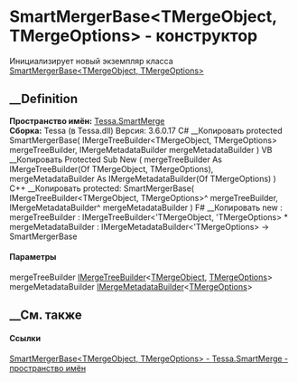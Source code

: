 # SmartMergerBase<TMergeObject, TMergeOptions> \- конструктор
Инициализирует новый экземпляр класса [SmartMergerBase<TMergeObject,
TMergeOptions>](T_Tessa_SmartMerge_SmartMergerBase_2.htm)
##  __Definition
 **Пространство имён:** [Tessa.SmartMerge](N_Tessa_SmartMerge.htm)  
 **Сборка:** Tessa (в Tessa.dll) Версия: 3.6.0.17
C# __Копировать
     protected SmartMergerBase(
    	IMergeTreeBuilder<TMergeObject, TMergeOptions> mergeTreeBuilder,
    	IMergeMetadataBuilder<TMergeOptions> mergeMetadataBuilder
    )
VB __Копировать
     Protected Sub New ( 
    	mergeTreeBuilder As IMergeTreeBuilder(Of TMergeObject, TMergeOptions),
    	mergeMetadataBuilder As IMergeMetadataBuilder(Of TMergeOptions)
    )
C++ __Копировать
     protected:
    SmartMergerBase(
    	IMergeTreeBuilder<TMergeObject, TMergeOptions>^ mergeTreeBuilder, 
    	IMergeMetadataBuilder<TMergeOptions>^ mergeMetadataBuilder
    )
F# __Копировать
     new : 
            mergeTreeBuilder : IMergeTreeBuilder<'TMergeObject, 'TMergeOptions> * 
            mergeMetadataBuilder : IMergeMetadataBuilder<'TMergeOptions> -> SmartMergerBase
#### Параметры
mergeTreeBuilder
[IMergeTreeBuilder](T_Tessa_SmartMerge_IMergeTreeBuilder_2.htm)<[TMergeObject](T_Tessa_SmartMerge_SmartMergerBase_2.htm),
[TMergeOptions](T_Tessa_SmartMerge_SmartMergerBase_2.htm)>
mergeMetadataBuilder
[IMergeMetadataBuilder](T_Tessa_SmartMerge_IMergeMetadataBuilder_1.htm)<[TMergeOptions](T_Tessa_SmartMerge_SmartMergerBase_2.htm)>
## __См. также
#### Ссылки
[SmartMergerBase<TMergeObject, TMergeOptions> \-
](T_Tessa_SmartMerge_SmartMergerBase_2.htm)
[Tessa.SmartMerge - пространство имён](N_Tessa_SmartMerge.htm)
